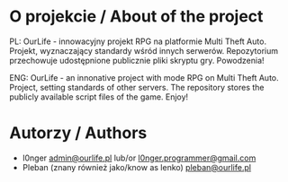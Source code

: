 O projekcie / About of the project
====================
PL:
OurLife - innowacyjny projekt RPG na platformie Multi Theft Auto. Projekt, wyznaczający standardy wśród innych serwerów. Repozytorium przechowuje udostępnione publicznie pliki skryptu gry. Powodzenia!

ENG:
OurLife - an innonative project with mode RPG on Multi Theft Auto. Project, setting standards of other servers.
The repository stores the publicly available script files of the game. Enjoy!

Autorzy / Authors
====================
- l0nger <admin@ourlife.pl> lub/or <l0nger.programmer@gmail.com>
- Pleban (znany również jako/know as lenko) <pleban@ourlife.pl>
